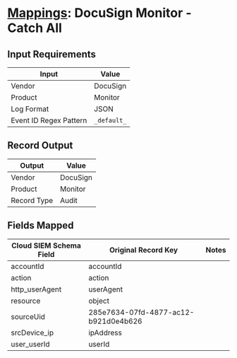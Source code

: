 # [Mappings](README.md): DocuSign Monitor - Catch All

## Input Requirements

|Input|Value|
|-----|-----|
|Vendor|DocuSign|
|Product|Monitor|
|Log Format|JSON|
|Event ID Regex Pattern|`_default_`|

## Record Output

|Output|Value|
|------|-----|
|Vendor|DocuSign|
|Product|Monitor|
|Record Type|Audit|

## Fields Mapped

|Cloud SIEM Schema Field|Original Record Key|Notes|
|-----------------------|-------------------|-----|
|accountId|accountId||
|action|action||
|http_userAgent|userAgent||
|resource|object||
|sourceUid|285e7634-07fd-4877-ac12-b921d0e4b626||
|srcDevice_ip|ipAddress||
|user_userId|userId||

